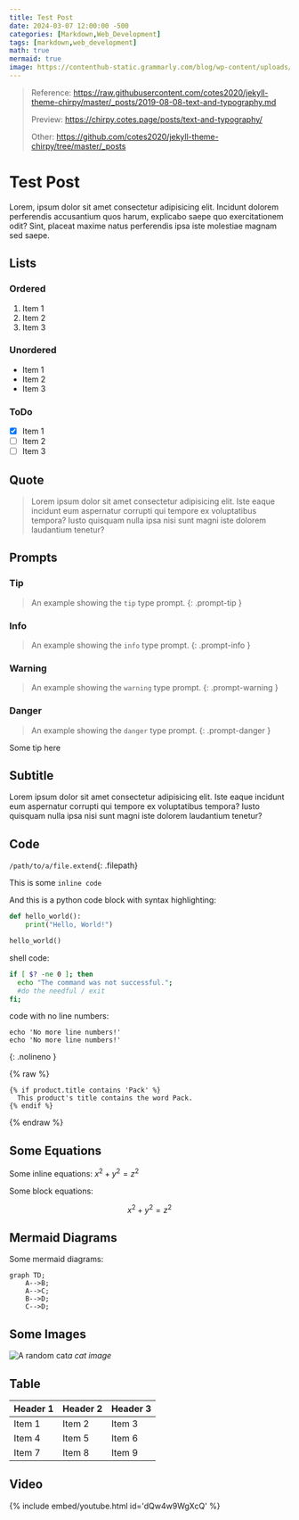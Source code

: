 ```yaml
---
title: Test Post
date: 2024-03-07 12:00:00 -500
categories: [Markdown,Web_Development]
tags: [markdown,web_development]
math: true
mermaid: true
image: https://contenthub-static.grammarly.com/blog/wp-content/uploads/2017/11/how-to-write-a-blog-post-760x406.jpeg
---
```


> Reference: <https://raw.githubusercontent.com/cotes2020/jekyll-theme-chirpy/master/_posts/2019-08-08-text-and-typography.md>
>
> Preview: <https://chirpy.cotes.page/posts/text-and-typography/>
>
> Other: <https://github.com/cotes2020/jekyll-theme-chirpy/tree/master/_posts>

# Test Post

Lorem, ipsum dolor sit amet consectetur adipisicing elit. Incidunt dolorem perferendis accusantium quos harum, explicabo saepe quo exercitationem odit? Sint, placeat maxime natus perferendis ipsa iste molestiae magnam sed saepe.

## Lists

### Ordered

1. Item 1
2. Item 2
3. Item 3

### Unordered

* Item 1
* Item 2
* Item 3

### ToDo

* [x] Item 1
* [ ] Item 2
* [ ] Item 3

## Quote

> Lorem ipsum dolor sit amet consectetur adipisicing elit. Iste eaque incidunt eum aspernatur corrupti qui tempore ex voluptatibus tempora? Iusto quisquam nulla ipsa nisi sunt magni iste dolorem laudantium tenetur?

## Prompts

### Tip

> An example showing the `tip` type prompt.
{: .prompt-tip }

### Info

> An example showing the `info` type prompt.
{: .prompt-info }

### Warning

> An example showing the `warning` type prompt.
{: .prompt-warning }

### Danger

> An example showing the `danger` type prompt.
{: .prompt-danger }

Some tip here

## Subtitle

Lorem ipsum dolor sit amet consectetur adipisicing elit. Iste eaque incidunt eum aspernatur corrupti qui tempore ex voluptatibus tempora? Iusto quisquam nulla ipsa nisi sunt magni iste dolorem laudantium tenetur?

## Code

`/path/to/a/file.extend`{: .filepath}

This is some `inline code`

And this is a python code block with syntax highlighting:

```python
def hello_world():
    print("Hello, World!")

hello_world()
```

shell code:

```sh
if [ $? -ne 0 ]; then
  echo "The command was not successful.";
  #do the needful / exit
fi;
```

<!-- markdownlint-disable -->
code with no line numbers:

```shell
echo 'No more line numbers!'
echo 'No more line numbers!'
```
{: .nolineno }

{% raw %}
```liquid
{% if product.title contains 'Pack' %}
  This product's title contains the word Pack.
{% endif %}
```
{% endraw %}
<!-- markdownlint-enable -->

## Some Equations

Some inline equations: $x^2 + y^2 = z^2$

Some block equations:

$$
x^2 + y^2 = z^2
$$

## Mermaid Diagrams

Some mermaid diagrams:

```mermaid
graph TD;
    A-->B;
    A-->C;
    B-->D;
    C-->D;
```

## Some Images

![A random cat](https://cataas.com/cat)_a cat image_

## Table

| Header 1 | Header 2 | Header 3 |
|----------|----------|----------|
| Item 1   | Item 2   | Item 3   |
| Item 4   | Item 5   | Item 6   |
| Item 7   | Item 8   | Item 9   |

## Video

{% include embed/youtube.html id='dQw4w9WgXcQ' %}
